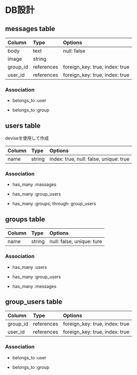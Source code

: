 
# DB設計 #


## messages table ##

| Column     | Type        | Options                      |
|:-----------|:------------|:-----------------------------|
| body       | text        |null: false                   |
| image      | string      |                              |
| group_id   | references  |foreign_key: true, index: true|
| user_id    | references  |foreign_key: true, index: true|

### Association ###

- belongs_to :user

- belongs_to :group


## users table ##

deviseを使用して作成

| Column     | Type        | Options                              |
|:-----------|:------------|:-------------------------------------|
| name       | string      |index: true, null: false, unique: true|

### Association ###

- has_many :massages

- has_many :group_users

- has_many :groups, through: group_users


## groups table ##

| Column     | Type        | Options                 |
|:-----------|:------------|:------------------------|
| name       | string      |null: false, unique: ture|

### Association ###

- has_many :users

- has_many :group_users

- has_many :messages


## group_users table ##

| Column     | Type        | Options                      |
|:-----------|:------------|:-----------------------------|
| group_id   | references  |foreign_key: true, index: true|
| user_id    | references  |foreign_key: true, index: true|

### Association ###

- belongs_to :user

- belongs_to :group
